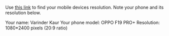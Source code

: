 Use [this link](https://www.webmobilefirst.com/en/devices/) to find your mobile devices resolution. Note your phone and its resolution below.

Your name: Varinder Kaur
Your phone model: OPPO F19 PRO+
Resolution: 1080*2400 pixels (20:9 ratio)
